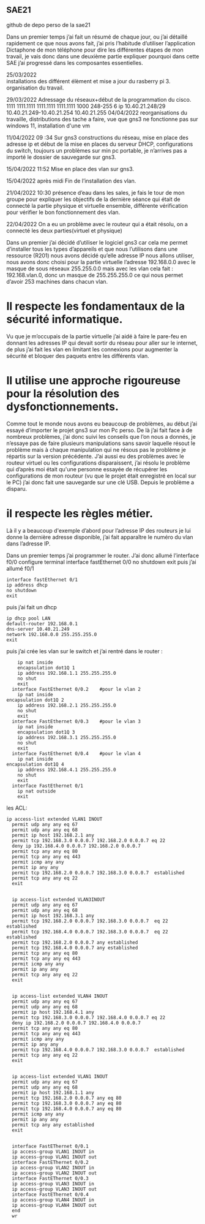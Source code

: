 ## SAE21
github de depo perso de la sae21

Dans un premier temps j’ai fait un résumé de chaque jour, ou j’ai détaillé rapidement ce que nous avons fait, j’ai pris l’habitude d’utiliser l’application Dictaphone de mon téléphone pour dire les différentes étapes de mon travail, je vais donc dans une deuxième partie expliquer pourquoi dans cette SAE j’ai progressé dans les composantes essentielles. 

25/03/2022            
installations  des différent élèment et mise a jour du rasberry pi 3.
organisation du travail.

29/03/2022
Adressage du réseaux+début de la programmation du cisco. 
1111 1111.1111 1111.1111 1111.1111 1000
248-255 6 ip
10.40.21.248/29
10.40.21.249-10.40.21.254
10.40.21.255
04/04/2022 reorganisations du travaille, distributions des tache a faire, vue que gns3 ne fonctionne pas sur windows 11, installation d'une vm

11/04/2022  09 :34
Sur gns3 constructions du réseau, mise en place des adresse ip et début de la mise en places du serveur DHCP, configurations du switch, toujours un problèmes sur min pc portable, je n’arrives pas a importé le dossier de sauvegarde sur gns3.

15/04/2022        11:52
Mise en place des vlan sur gns3.

15/04/2022 après midi 
Fin de l’installation des vlan. 

21/04/2022 10:30 
présence d’eau dans les sales, je fais le tour de mon groupe pour expliquer les objectifs de la dernière séance qui était de connecté la partie physique et virtuelle ensemble, différente vérification pour vérifier le bon fonctionnement des vlan. 

22/04/2022 
On a eu un problème avec le routeur qui a était résolu, on a connecté les deux parties(virtuel et physique) 

Dans un premier j’ai décidé d’utiliser le logiciel gns3 car cela me permet d’installer tous les types d’appareils et que nous l’utilisons dans une ressource (R201) 
nous avons décidé qu’elle adresse IP nous allons utiliser, nous avons donc choisi pour la partie virtuelle l’adresse 192.168.0.0 avec le masque de sous réseaux 255.255.0.0 mais avec les vlan cela fait : 192.168.vlan.0, donc un masque de 255.255.255.0 ce qui nous permet d’avoir 253 machines dans chacun vlan.

# Il respecte les fondamentaux de la sécurité informatique. 
Vu que je m’occupais de la partie virtuelle j’ai aidé à faire le pare-feu en donnant les adresses IP qui devait sortir du réseau pour aller sur le internet, de plus j’ai fait les vlan en limitant les connexions pour augmenter la sécurité et bloquer des paquets entre les différents vlan. 
# Il utilise une approche rigoureuse pour la résolution des dysfonctionnements. 
Comme tout le monde nous avons eu beaucoup de problèmes, au début j’ai essayé d’importer le projet gns3 sur mon Pc perso. De là j’ai fait face à de nombreux problèmes, j’ai donc suivi les conseils que l’on nous a donnés, je n’essaye pas de faire plusieurs manipulations sans savoir laquelle résout le problème mais à chaque manipulation qui ne résous pas le problème je répartis sur la version précédente. J’ai aussi eu des problèmes avec le routeur virtuel ou les configurations disparaissent, j’ai résolu le problème qui d’après moi était qu'une personne essayée de récupérer les configurations de mon routeur (vu que le projet était enregistré en local sur le PC) j’ai donc fait une sauvegarde sur une clé USB. Depuis le problème a disparu. 
# il respecte les règles métier. 
Là il y a beaucoup d'exemple d’abord pour l’adresse IP des routeurs je lui donne la dernière adresse disponible, j’ai fait apparaître le numéro du vlan dans l’adresse IP.


Dans un premier temps j’ai programmer le router.
J’ai donc allumé l’interface f0/0
  configure terminal 
    interface fastEthernet 0/0
    no shutdown
    exit
    puis j’ai allumé f0/1

    interface fastEthernet 0/1
    ip address dhcp
    no shutdown 
    exit 
   
puis j’ai fait un dhcp

    ip dhcp pool LAN
    default-router 192.168.0.1
    dns-server 10.40.21.249
    network 192.168.0.0 255.255.255.0
    exit
puis j’ai crée les vlan sur le switch et j’ai rentré dans le router :
``` interface FastEthernet 0/0.1    #pour le vlan 1
    ip nat inside
  	encapsulation dot1Q 1
  	ip address 192.168.1.1 255.255.255.0
	no shut
  	exit
  interface FastEthernet 0/0.2    #pour le vlan 2
  	ip nat inside
encapsulation dot1Q 2
  	ip address 192.168.2.1 255.255.255.0
	no shut
  	exit
  interface FastEthernet 0/0.3    #pour le vlan 3
  	ip nat inside
	encapsulation dot1Q 3
  	ip address 192.168.3.1 255.255.255.0
	no shut
  	exit
  interface FastEthernet 0/0.4    #pour le vlan 4
  	ip nat inside
encapsulation dot1Q 4
  	ip address 192.168.4.1 255.255.255.0
	no shut
  	exit
  interface FastEthernet 0/1
  	ip nat outside
  	exit
 ```
   
   
    
les ACL:
 ```
 ip access-list extended VLAN1 INOUT
   permit udp any any eq 67   
   permit udp any any eq 68  
   permit ip host 192.168.2.1 any
   permit tcp 192.168.3.0 0.0.0.7 192.168.2.0 0.0.0.7 eq 22
   deny ip 192.168.4.0 0.0.0.7 192.168.2.0 0.0.0.7
   permit tcp any any eq 80
   permit tcp any any eq 443
   permit icmp any any 
   permit ip any any 
   permit tcp 192.168.2.0 0.0.0.7 192.168.3.0 0.0.0.7  established
   permit tcp any any eq 22
   exit


   ip access-list extended VLAN3INOUT
   permit udp any any eq 67
   permit udp any any eq 68
   permit ip host 192.168.3.1 any
   permit tcp 192.168.2.0 0.0.0.7 192.168.3.0 0.0.0.7  eq 22 established
   permit tcp 192.168.4.0 0.0.0.7 192.168.3.0 0.0.0.7  eq 22 established
   permit tcp 192.168.2.0 0.0.0.7 any established
   permit tcp 192.168.4.0 0.0.0.7 any established
   permit tcp any any eq 80
   permit tcp any any eq 443
   permit icmp any any
   permit ip any any
   permit tcp any any eq 22
   exit


   ip access-list extended VLAN4 INOUT
   permit udp any any eq 67
   permit udp any any eq 68
   permit ip host 192.168.4.1 any
   permit tcp 192.168.3.0 0.0.0.7 192.168.4.0 0.0.0.7 eq 22
   deny ip 192.168.2.0 0.0.0.7 192.168.4.0 0.0.0.7
   permit tcp any any eq 80
   permit tcp any any eq 443
   permit icmp any any 
   permit ip any any
   permit tcp 192.168.4.0 0.0.0.7 192.168.3.0 0.0.0.7  established
   permit tcp any any eq 22
   exit


   ip access-list extended VLAN1 INOUT
   permit udp any any eq 67
   permit udp any any eq 68
   permit ip host 192.168.1.1 any
   permit tcp 192.168.2.0 0.0.0.7 any eq 80
   permit tcp 192.168.3.0 0.0.0.7 any eq 80
   permit tcp 192.168.4.0 0.0.0.7 any eq 80
   permit icmp any any
   permit ip any any
   permit tcp any any established
   exit


   interface FastEThernet 0/0.1
   ip access-group VLAN1 INOUT in
   ip access-group VLAN1 INOUT out
   interface FastEThernet 0/0.2
   ip access-group VLAN2 INOUT in
   ip access-group VLAN2 INOUT out
   interface FastEThernet 0/0.3
   ip access-group VLAN3 INOUT in
   ip access-group VLAN3 INOUT out
   interface FastEThernet 0/0.4
   ip access-group VLAN4 INOUT in
   ip access-group VLAN4 INOUT out
   end
   wr




